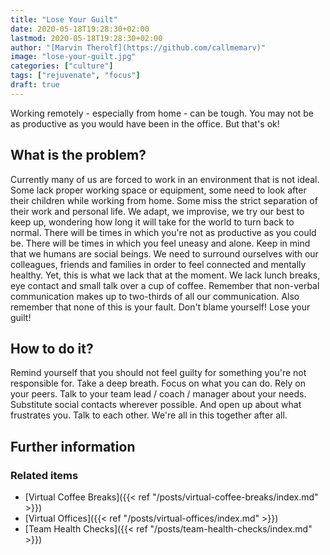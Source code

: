 ```yaml
---
title: "Lose Your Guilt"
date: 2020-05-18T19:28:30+02:00
lastmod: 2020-05-18T19:28:30+02:00
author: "[Marvin Therolf](https://github.com/callmemarv)"
image: "lose-your-guilt.jpg"
categories: ["culture"]
tags: ["rejuvenate", "focus"]
draft: true
---
```


Working remotely - especially from home - can be tough. You may not be as productive as you would have been in the office. But that's ok!

<!--more-->

## What is the problem?

Currently many of us are forced to work in an environment that is not ideal. Some lack proper working space or equipment, some need to look after their children while working from home. Some miss the strict separation of their work and personal life. We adapt, we improvise, we try our best to keep up, wondering how long it will take for the world to turn back to normal. There will be times in which you're not as productive as you could be. There will be times in which you feel uneasy and alone. Keep in mind that we humans are social beings. We need to surround ourselves with our colleagues, friends and families in order to feel connected and mentally healthy. Yet, this is what we lack that at the moment. We lack lunch breaks, eye contact and small talk over a cup of coffee. Remember that non-verbal communication makes up to two-thirds of all our communication. Also remember that none of this is your fault. Don't blame yourself! Lose your guilt!

## How to do it?

Remind yourself that you should not feel guilty for something you're not responsible for. Take a deep breath. Focus on what you can do. Rely on your peers. Talk to your team lead / coach / manager about your needs. Substitute social contacts wherever possible. And open up about what frustrates you. Talk to each other. We're all in this together after all.

## Further information

### Related items

* [Virtual Coffee Breaks]({{< ref "/posts/virtual-coffee-breaks/index.md" >}})
* [Virtual Offices]({{< ref "/posts/virtual-offices/index.md" >}})
* [Team Health Checks]({{< ref "/posts/team-health-checks/index.md" >}})
